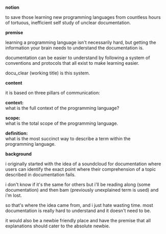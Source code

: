 <b>notion</b>
 
to save those learning new programming languages from countless hours  
of tortuous, inefficient self study of unclear documentation. 

<b>premise</b>  

learning a programming language isn't necessarily hard, but getting the  
information your brain needs to understand the documentation is. 

documentation can be easier to understand by following a system of  
conventions and protocols that all exist to make learning easier. 

docu_clear (working title) is this system. 

<b>content</b>  

it is based on three pillars of communication:

<b>context:</b>  
what is the full context of the programming language? 

<b>scope:</b>  
what is the total scope of the programming language. 

<b>definition:</b>  
what is the most succinct way to describe a term within the  
programming language. 

<b>background</b>  

i originally started with the idea of a soundcloud for documentation where  
users can identify the exact point where their comprehension of a topic  
described in documentation fails.

i don't know if it's the same for others but i'll be reading along (some  
documentation) and then bam (previously unexplained term is used) and  
i'm lost. 

so that's where the idea came from, and i just hate wasting time. most  
documentation is really hard to understand and it doesn't need to be. 

it would also be a newbie friendly place and have the premise that all  
explanations should cater to the absolute newbie. 
